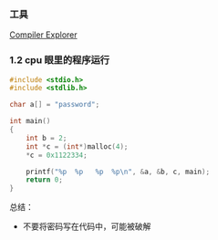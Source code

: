 ### 工具 
[Compiler Explorer](https://godbolt.org/)

### 1.2 cpu 眼里的程序运行
```cpp
#include <stdio.h>
#include <stdlib.h>

char a[] = "password";

int main()
{
    int b = 2;
    int *c = (int*)malloc(4);
    *c = 0x1122334;

    printf("%p  %p   %p  %p\n", &a, &b, c, main);
    return 0;
}
```

总结：<br>
- 不要将密码写在代码中，可能被破解
